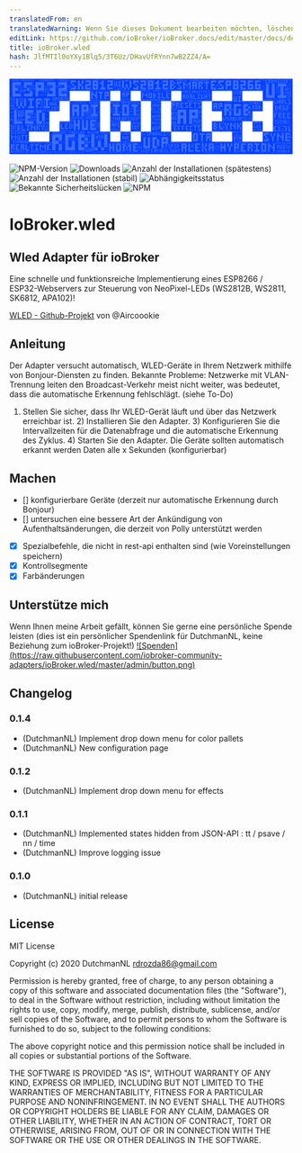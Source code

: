 ```yaml
---
translatedFrom: en
translatedWarning: Wenn Sie dieses Dokument bearbeiten möchten, löschen Sie bitte das Feld "translationsFrom". Andernfalls wird dieses Dokument automatisch erneut übersetzt
editLink: https://github.com/ioBroker/ioBroker.docs/edit/master/docs/de/adapterref/iobroker.wled/README.md
title: ioBroker.wled
hash: JlfMTIl0oYXy1Blq5/3T6Uz/DHavUfRYnn7wB2ZZ4/A=
---
```

![Logo](../../../en/adapterref/iobroker.wled/admin/wled_large.png)

![NPM-Version](http://img.shields.io/npm/v/iobroker.wled.svg)
![Downloads](https://img.shields.io/npm/dm/iobroker.wled.svg)
![Anzahl der Installationen (spätestens)](http://iobroker.live/badges/wled-installed.svg)
![Anzahl der Installationen (stabil)](http://iobroker.live/badges/wled-stable.svg)
![Abhängigkeitsstatus](https://img.shields.io/david/iobroker-community-adapters/iobroker.wled.svg)
![Bekannte Sicherheitslücken](https://snyk.io/test/github/iobroker-community-adapters/ioBroker.wled/badge.svg)
![NPM](https://nodei.co/npm/iobroker.wled.png?downloads=true)

# IoBroker.wled
## Wled Adapter für ioBroker
Eine schnelle und funktionsreiche Implementierung eines ESP8266 / ESP32-Webservers zur Steuerung von NeoPixel-LEDs (WS2812B, WS2811, SK6812, APA102)!

[WLED - Github-Projekt](https://github.com/Aircoookie/WLED) von @Aircoookie

## Anleitung
Der Adapter versucht automatisch, WLED-Geräte in Ihrem Netzwerk mithilfe von Bonjour-Diensten zu finden.
Bekannte Probleme: Netzwerke mit VLAN-Trennung leiten den Broadcast-Verkehr meist nicht weiter, was bedeutet, dass die automatische Erkennung fehlschlägt. (siehe To-Do)

1) Stellen Sie sicher, dass Ihr WLED-Gerät läuft und über das Netzwerk erreichbar ist. 2) Installieren Sie den Adapter. 3) Konfigurieren Sie die Intervallzeiten für die Datenabfrage und die automatische Erkennung des Zyklus. 4) Starten Sie den Adapter. Die Geräte sollten automatisch erkannt werden Daten alle x Sekunden (konfigurierbar)

## Machen
* [] konfigurierbare Geräte (derzeit nur automatische Erkennung durch Bonjour)
* [] untersuchen eine bessere Art der Ankündigung von Aufenthaltsänderungen, die derzeit von Polly unterstützt werden
* [x] Spezialbefehle, die nicht in rest-api enthalten sind (wie Voreinstellungen speichern)
* [x] Kontrollsegmente
* [x] Farbänderungen

## Unterstütze mich
Wenn Ihnen meine Arbeit gefällt, können Sie gerne eine persönliche Spende leisten (dies ist ein persönlicher Spendenlink für DutchmanNL, keine Beziehung zum ioBroker-Projekt!) [![Spenden] (https://raw.githubusercontent.com/iobroker-community-adapters/ioBroker.wled/master/admin/button.png)](http://paypal.me/DutchmanNL)

## Changelog
### 0.1.4
- (DutchmanNL) Implement drop down menu for color pallets
- (DutchmanNL) New configuration page

### 0.1.2
- (DutchmanNL) Implement drop down menu for effects

### 0.1.1
* (DutchmanNL) Implemented states hidden from JSON-API : tt / psave / nn / time
* (DutchmanNL) Improve logging issue

### 0.1.0
* (DutchmanNL) initial release

## License
MIT License

Copyright (c) 2020 DutchmanNL <rdrozda86@gmail.com>

Permission is hereby granted, free of charge, to any person obtaining a copy
of this software and associated documentation files (the "Software"), to deal
in the Software without restriction, including without limitation the rights
to use, copy, modify, merge, publish, distribute, sublicense, and/or sell
copies of the Software, and to permit persons to whom the Software is
furnished to do so, subject to the following conditions:

The above copyright notice and this permission notice shall be included in all
copies or substantial portions of the Software.

THE SOFTWARE IS PROVIDED "AS IS", WITHOUT WARRANTY OF ANY KIND, EXPRESS OR
IMPLIED, INCLUDING BUT NOT LIMITED TO THE WARRANTIES OF MERCHANTABILITY,
FITNESS FOR A PARTICULAR PURPOSE AND NONINFRINGEMENT. IN NO EVENT SHALL THE
AUTHORS OR COPYRIGHT HOLDERS BE LIABLE FOR ANY CLAIM, DAMAGES OR OTHER
LIABILITY, WHETHER IN AN ACTION OF CONTRACT, TORT OR OTHERWISE, ARISING FROM,
OUT OF OR IN CONNECTION WITH THE SOFTWARE OR THE USE OR OTHER DEALINGS IN THE
SOFTWARE.